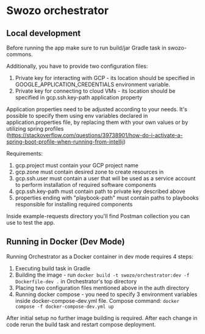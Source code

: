 # Swozo orchestrator

## Local development
Before running the app make sure to run build/jar Gradle task in swozo-commons.

Additionally, you have to provide two configuration files:
1. Private key for interacting with GCP - its location should be specified in GOOGLE_APPLICATION_CREDENTIALS environment variable.
2. Private key for connecting to cloud VMs - its location should be specified in gcp.ssh.key-path application property

Application properties need to be adjusted according to your needs. It's possible to specify them using env variables
declared in application.properties file, by replacing them with your own values or by utilizing spring profiles (https://stackoverflow.com/questions/39738901/how-do-i-activate-a-spring-boot-profile-when-running-from-intellij)

Requirements:
1. gcp.project must contain your GCP project name
2. gcp.zone must contain desired zone to create resources in
3. gcp.ssh.user must contain a user that will be used as a service account to perform installation of required software components
4. gcp.ssh.key-path must contain path to private key described above
5. properties ending with "playbook-path" must contain paths to playbooks responsible for installing required components

Inside example-requests directory you'll find Postman collection you can use to test the app.

## Running in Docker (Dev Mode)
Running Orchestrator as a Docker container in dev mode requires 4 steps:
1. Executing build task in Gradle
2. Building the image - run ```docker build -t swozo/orchestrator:dev -f Dockerfile-dev .``` in Orchestrator's top directory
3. Placing two configuration files mentioned above in the auth directory
4. Running docker compose - you need to specify 3 environment variables inside docker-compose-dev.yml file. 
   Compose command: ```docker compose -f docker-compose-dev.yml up```

After initial setup no further image building is required. After each change in code rerun the build task and restart
compose deployment.
